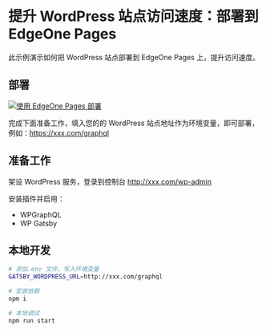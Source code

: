 # 提升 WordPress 站点访问速度：部署到 EdgeOne Pages

此示例演示如何把 WordPress 站点部署到 EdgeOne Pages 上，提升访问速度。

## 部署

[![使用 EdgeOne Pages 部署](https://cdnstatic.tencentcs.com/edgeone/pages/deploy.svg)](https://console.cloud.tencent.com/edgeone/pages/new?from=github&template=wordpress-gatsby)

完成下面准备工作，填入您的的 WordPress 站点地址作为环境变量，即可部署，例如：https://xxx.com/graphql

## 准备工作

架设 WordPress 服务，登录到控制台 http://xxx.com/wp-admin

安装插件并启用：

- WPGraphQL
- WP Gatsby

## 本地开发

```sh
# 添加.env 文件，写入环境变量
GATSBY_WORDPRESS_URL=http://xxx.com/graphql
```

```sh
# 安装依赖
npm i

# 本地调试
npm run start
```
